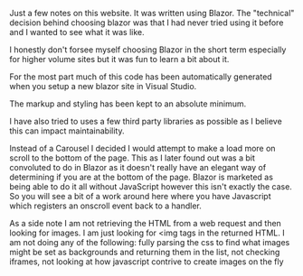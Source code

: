 Just a few notes on this website.  It was written using Blazor.  The "technical" decision behind choosing blazor was that I had never tried using it before and I wanted to see what it was like.

I honestly don't forsee myself choosing Blazor in the short term especially for higher volume sites but it was fun to learn a bit about it.
       
For the most part much of this code has been automatically generated when you setup a new blazor site in Visual Studio.
        
The markup and styling has been kept to an absolute minimum.
        
I have also tried to uses a few third party libraries as possible as I believe this can impact maintainability.
        
Instead of a Carousel I decided I would attempt to make a load more on scroll to the bottom of the page.  This as I later found out was a bit convoluted to do in Blazor as it doesn't really have an elegant way of determining if you are at the bottom of the page.  Blazor is marketed as being able to do it all without JavaScript however this isn't exactly the case.  So you will see a bit of a work around here where you have Javascript which registers an onscroll event back to a handler.
        
As a side note I am not retrieving the HTML from a web request and then looking for images.  I am just looking for &lt;img tags in the returned HTML.  I am not doing any of the following: fully parsing the css to find what images might be set as backgrounds and returning them in the list, not checking iframes, not looking at how javascript contrive to create images on the fly
